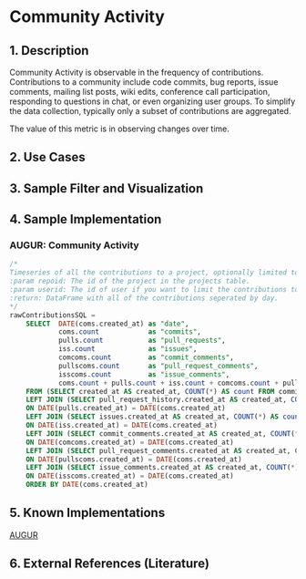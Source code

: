 # Community Activity

## 1. Description
Community Activity is observable in the frequency of contributions. Contributions to a community include code commits, bug reports, issue comments, mailing list posts, wiki edits, conference call participation, responding to questions in chat, or even organizing user groups. To simplify the data collection, typically only a subset of contributions are aggregated.

The value of this metric is in observing changes over time.

## 2. Use Cases


## 3. Sample Filter and Visualization


## 4. Sample Implementation

### AUGUR: Community Activity
```SQL
/*
Timeseries of all the contributions to a project, optionally limited to a specific user
:param repoid: The id of the project in the projects table.
:param userid: The id of user if you want to limit the contributions to a specific user.
:return: DataFrame with all of the contributions seperated by day.
*/
rawContributionsSQL =
    SELECT  DATE(coms.created_at) as "date",
            coms.count            as "commits",
            pulls.count           as "pull_requests",
            iss.count             as "issues",
            comcoms.count         as "commit_comments",
            pullscoms.count       as "pull_request_comments",
            isscoms.count         as "issue_comments",
            coms.count + pulls.count + iss.count + comcoms.count + pullscoms.count + isscoms.count as "total"
    FROM (SELECT created_at AS created_at, COUNT(*) AS count FROM commits INNER JOIN project_commits ON project_commits.commit_id = commits.id WHERE project_commits.project_id = :repoid[[ AND commits.author_id = :userid]] GROUP BY DATE(created_at)) coms
    LEFT JOIN (SELECT pull_request_history.created_at AS created_at, COUNT(*) AS count FROM pull_request_history JOIN pull_requests ON pull_requests.id = pull_request_history.pull_request_id WHERE pull_requests.base_repo_id = :repoid AND pull_request_history.action = 'merged'[[ AND pull_request_history.actor_id = :userid]] GROUP BY DATE(created_at)) AS pulls
    ON DATE(pulls.created_at) = DATE(coms.created_at)
    LEFT JOIN (SELECT issues.created_at AS created_at, COUNT(*) AS count FROM issues WHERE issues.repo_id = :repoid[[ AND issues.reporter_id = :userid]] GROUP BY DATE(created_at)) AS iss
    ON DATE(iss.created_at) = DATE(coms.created_at)
    LEFT JOIN (SELECT commit_comments.created_at AS created_at, COUNT(*) AS count FROM commit_comments JOIN project_commits ON project_commits.commit_id = commit_comments.commit_id WHERE project_commits.project_id = :repoid[[ AND commit_comments.user_id = :userid]] GROUP BY DATE(commit_comments.created_at)) AS comcoms
    ON DATE(comcoms.created_at) = DATE(coms.created_at)
    LEFT JOIN (SELECT pull_request_comments.created_at AS created_at, COUNT(*) AS count FROM pull_request_comments JOIN pull_requests ON pull_request_comments.pull_request_id = pull_requests.id WHERE pull_requests.base_repo_id = :repoid[[ AND pull_request_comments.user_id = :userid]] GROUP BY DATE(pull_request_comments.created_at)) AS pullscoms
    ON DATE(pullscoms.created_at) = DATE(coms.created_at)
    LEFT JOIN (SELECT issue_comments.created_at AS created_at, COUNT(*) AS count FROM issue_comments JOIN issues ON issue_comments.issue_id = issues.id WHERE issues.repo_id = :repoid[[ AND issue_comments.user_id = :userid]] GROUP BY DATE(issue_comments.created_at)) AS isscoms
    ON DATE(isscoms.created_at) = DATE(coms.created_at)
    ORDER BY DATE(coms.created_at)

```

## 5. Known Implementations

[AUGUR](https://github.com/CHAOSS/Augur)

## 6. External References (Literature)
